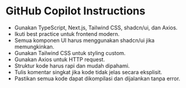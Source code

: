 # GitHub Copilot Instructions

- Gunakan TypeScript, Next.js, Tailwind CSS, shadcn/ui, dan Axios.
- Ikuti best practice untuk frontend modern.
- Semua komponen UI harus menggunakan shadcn/ui jika memungkinkan.
- Gunakan Tailwind CSS untuk styling custom.
- Gunakan Axios untuk HTTP request.
- Struktur kode harus rapi dan mudah dipahami.
- Tulis komentar singkat jika kode tidak jelas secara eksplisit.
- Pastikan semua kode dapat dikompilasi dan dijalankan tanpa error.
